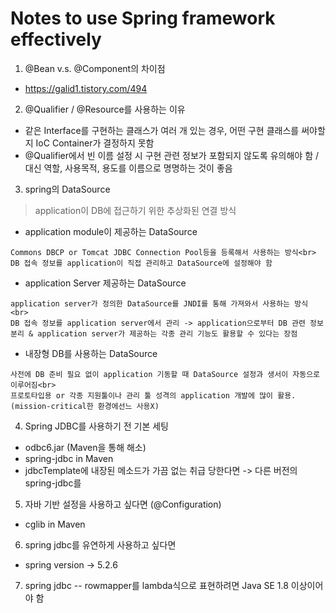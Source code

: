 # Notes to use Spring framework effectively

1. @Bean v.s. @Component의 차이점
  - https://galid1.tistory.com/494
2. @Qualifier / @Resource를 사용하는 이유
  - 같은 Interface를 구현하는 클래스가 여러 개 있는 경우, 어떤 구현 클래스를 써야할지 IoC Container가 결정하지 못함
  - @Qualifier에서 빈 이름 설정 시 구현 관련 정보가 포함되지 않도록 유의해야 함 / 대신  역할, 사용목적, 용도를 이름으로 명명하는 것이 좋음
  
3. spring의 DataSource
> application이 DB에 접근하기 위한 추상화된 연결 방식

  - application module이 제공하는 DataSource
```
Commons DBCP or Tomcat JDBC Connection Pool등을 등록해서 사용하는 방식<br>
DB 접속 정보를 application이 직접 관리하고 DataSource에 설정해야 함
```
  - application Server 제공하는 DataSource
```
application server가 정의한 DataSource를 JNDI를 통해 가져와서 사용하는 방식<br>
DB 접속 정보를 application server에서 관리 -> application으로부터 DB 관련 정보 분리 & application server가 제공하는 각종 관리 기능도 활용할 수 있다는 장점
```
  - 내장형 DB를 사용하는 DataSource
```
사전에 DB 준비 필요 없이 application 기동할 때 DataSource 설정과 생서이 자동으로 이루어짐<br>
프로토타입용 or 각종 지원툴이나 관리 툴 성격의 application 개발에 많이 활용. (mission-critical한 환경에선느 사용X)
```
4. Spring JDBC를 사용하기 전 기본 세팅
  - odbc6.jar (Maven을 통해 해소)
  - spring-jdbc in Maven
  - jdbcTemplate에 내장된 메소드가 가끔 없는 취급 당한다면 -> 다른 버전의 spring-jdbc를 
5. 자바 기반 설정을 사용하고 싶다면 (@Configuration)
  - cglib in Maven
6. spring jdbc를 유연하게 사용하고 싶다면
  - spring version -> 5.2.6
7. spring jdbc -- rowmapper를 lambda식으로 표현하려면 Java SE 1.8 이상이어야 함
